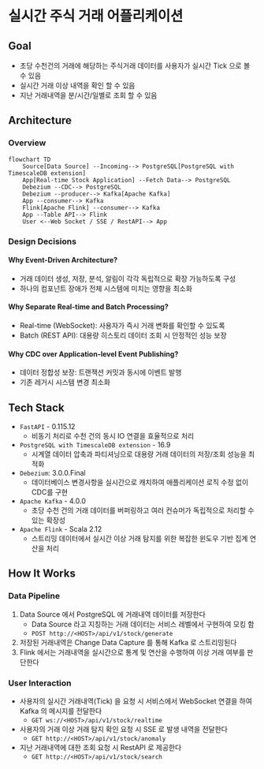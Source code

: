 # 실시간 주식 거래 어플리케이션

## Goal
* 초당 수천건의 거래에 해당하는 주식거래 데이터를 사용자가 실시간 Tick 으로 볼 수 있음
* 실시간 거래 이상 내역을 확인 할 수 있음
* 지난 거래내역을 분/시간/일별로 조회 할 수 있음

## Architecture
### Overview
```mermaid
flowchart TD
    Source[Data Source] --Incoming--> PostgreSQL[PostgreSQL with TimescaleDB extension]
    App[Real-time Stock Application] --Fetch Data--> PostgreSQL
    Debezium --CDC--> PostgreSQL
    Debezium --producer--> Kafka[Apache Kafka]
    App --consumer--> Kafka
    Flink[Apache Flink] --consumer--> Kafka
    App --Table API--> Flink
    User <--Web Socket / SSE / RestAPI--> App
```

### Design Decisions
#### Why Event-Driven Architecture?
* 거래 데이터 생성, 저장, 분석, 알림이 각각 독립적으로 확장 가능하도록 구성
* 하나의 컴포넌트 장애가 전체 시스템에 미치는 영향을 최소화

#### Why Separate Real-time and Batch Processing?
* Real-time (WebSocket): 사용자가 즉시 거래 변화를 확인할 수 있도록
* Batch (REST API): 대용량 히스토리 데이터 조회 시 안정적인 성능 보장

#### Why CDC over Application-level Event Publishing?
* 데이터 정합성 보장: 트랜잭션 커밋과 동시에 이벤트 발행
* 기존 레거시 시스템 변경 최소화

## Tech Stack
* `FastAPI` - 0.115.12
    - 비동기 처리로 수천 건의 동시 IO 연결을 효율적으로 처리
* `PostgreSQL with TimescaleDB extension` - 16.9
    - 시계열 데이터 압축과 파티셔닝으로 대용량 거래 데이터의 저장/조회 성능을 최적화
* `Debezium`: 3.0.0.Final
    - 데이터베이스 변경사항을 실시간으로 캐치하여 애플리케이션 로직 수정 없이 CDC를 구현
* `Apache Kafka` - 4.0.0
    - 초당 수천 건의 거래 데이터를 버퍼링하고 여러 컨슈머가 독립적으로 처리할 수 있는 확장성
* `Apache Flink` - Scala 2.12
    - 스트리밍 데이터에서 실시간 이상 거래 탐지를 위한 복잡한 윈도우 기반 집계 연산을 처리

## How It Works
### Data Pipeline
1. Data Source 에서 PostgreSQL 에 거래내역 데이터를 저장한다
    - Data Source 라고 지칭하는 거래 데이터는 서비스 레벨에서 구현하여 모킹 함
    - `POST http://<HOST>/api/v1/stock/generate`
2. 저장된 거래내역은 Change Data Capture 를 통해 Kafka 로 스트리밍된다
3. Flink 에서는 거래내역을 실시간으로 통계 및 연산을 수행하여 이상 거래 여부를 판단한다
### User Interaction
* 사용자의 실시간 거래내역(Tick) 을 요청 시 서비스에서 WebSocket 연결을 하여 Kafka 의 메시지를 전달한다
    - `GET ws://<HOST>/api/v1/stock/realtime`
* 사용자의 거래 이상 거래 탐지 확인 요청 시 SSE 로 발생 내역을 전달한다
    - `GET http://<HOST>/api/v1/stock/anomaly`
* 지난 거래내역에 대한 조회 요청 시 RestAPI 로 제공한다
    - `GET http://<HOST>/api/v1/stock/search`